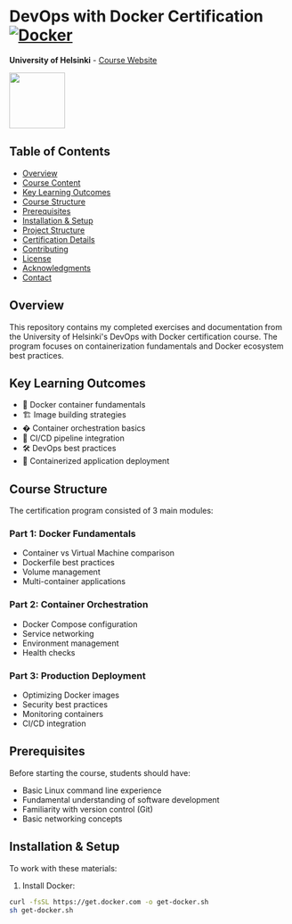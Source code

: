 # DevOps with Docker Certification [![Docker](https://img.shields.io/badge/Docker-Expert-blue?logo=docker)](https://www.docker.com)

**University of Helsinki** - [Course Website](https://devopswithdocker.com/)

<img src="https://www.docker.com/wp-content/uploads/2022/03/vertical-logo-monochromatic.png" style="width: 100px;" />

## Table of Contents
- [Overview](#overview)
- [Course Content](#course-content)
- [Key Learning Outcomes](#key-learning-outcomes)
- [Course Structure](#course-structure)
- [Prerequisites](#prerequisites)
- [Installation & Setup](#installation--setup)
- [Project Structure](#project-structure)
- [Certification Details](#certification-details)
- [Contributing](#contributing)
- [License](#license)
- [Acknowledgments](#acknowledgments)
- [Contact](#contact)

## Overview
This repository contains my completed exercises and documentation from the University of Helsinki's DevOps with Docker certification course. The program focuses on containerization fundamentals and Docker ecosystem best practices.

## Key Learning Outcomes
- 🐳 Docker container fundamentals
- 🏗️ Image building strategies
- � Container orchestration basics
- 🔄 CI/CD pipeline integration
- 🛠️ DevOps best practices
- 🚀 Containerized application deployment

## Course Structure
The certification program consisted of 3 main modules:

### Part 1: Docker Fundamentals
- Container vs Virtual Machine comparison
- Dockerfile best practices
- Volume management
- Multi-container applications

### Part 2: Container Orchestration
- Docker Compose configuration
- Service networking
- Environment management
- Health checks

### Part 3: Production Deployment
- Optimizing Docker images
- Security best practices
- Monitoring containers
- CI/CD integration

## Prerequisites
Before starting the course, students should have:
- Basic Linux command line experience
- Fundamental understanding of software development
- Familiarity with version control (Git)
- Basic networking concepts

## Installation & Setup
To work with these materials:

1. Install Docker:
```bash
curl -fsSL https://get.docker.com -o get-docker.sh
sh get-docker.sh
